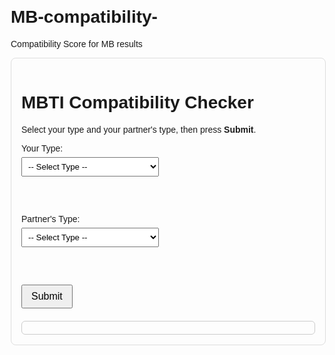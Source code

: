 # MB-compatibility-
Compatibility Score for MB results 
<html lang="en">
<head>
<meta charset="UTF-8" />
<meta name="viewport" content="width=device-width, initial-scale=1.0" />
<title>MBTI Compatibility Checker</title>
<script>
  const types = ["INTJ","ENFP","ENTP","INFJ","ENTJ","INFP","ENFJ","INTP","ISTP","ESTP","ISFJ","ESFJ","ISTJ","ESTJ","ISFP","ESFP"];

  // Compatibility data template (simplified; you can update values)
  const compatibilityData = {};
  types.forEach(your => {
    compatibilityData[your] = {};
    types.forEach(partner => {
      if(your === partner){
        compatibilityData[your][partner] = { score: 80, good: "Mutual understanding", bad: "Both risk rigidity" };
      } else {
        compatibilityData[your][partner] = { 
          score: Math.floor(Math.random()*40) + 60, 
          good: "Some complementary traits", 
          bad: "Some potential friction" 
        };
      }
    });
  });

  function init() {
    const yourType = document.getElementById('yourType');
    const partnerType = document.getElementById('partnerType');
    const submitBtn = document.getElementById('submitBtn');

    function updateButtonState() {
      submitBtn.disabled = !(yourType.value && partnerType.value);
    }

    yourType.addEventListener('change', updateButtonState);
    partnerType.addEventListener('change', updateButtonState);
    updateButtonState();
  }

  function checkCompatibility() {
    const you = document.getElementById("yourType").value;
    const partner = document.getElementById("partnerType").value;
    const resultBox = document.getElementById("result");

    if (!you || !partner) {
      resultBox.innerHTML = `<p>Please select both types and press Submit.</p>`;
      return;
    }

    const data = compatibilityData[you][partner];
    resultBox.innerHTML = `
      <h3>${you} + ${partner}</h3>
      <p><strong>Compatibility:</strong> ${data.score}%</p>
      <p><strong>Strengths:</strong> ${data.good}</p>
      <p><strong>Challenges:</strong> ${data.bad}</p>
    `;
  }

  window.addEventListener('DOMContentLoaded', init);
</script>
<style>
  body { font-family: Arial, sans-serif; margin: 20px; }
  .card { border: 1px solid #ddd; padding: 16px; border-radius: 8px; max-width: 720px; }
  label { display: block; margin-bottom: 6px; }
  select { width: 220px; padding: 6px; }
  button { padding: 8px 14px; font-size: 16px; }
  #result { margin-top: 20px; padding: 10px; border: 1px solid #ccc; border-radius: 6px; }
</style>
</head>
<body>
<div class="card">
  <h1>MBTI Compatibility Checker</h1>
  <p>Select your type and your partner's type, then press <strong>Submit</strong>.</p>

  <label for="yourType">Your Type:</label>
  <select id="yourType">
    <option value="">-- Select Type --</option>
    ${types.map(t => `<option value="${t}">${t}</option>`).join('')}
  </select>

  <br /><br />

  <label for="partnerType">Partner's Type:</label>
  <select id="partnerType">
    <option value="">-- Select Type --</option>
    ${types.map(t => `<option value="${t}">${t}</option>`).join('')}
  </select>

  <br /><br />

  <button id="submitBtn" onclick="checkCompatibility()">Submit</button>
  <div id="result"></div>
</div>
</body>
</html>
